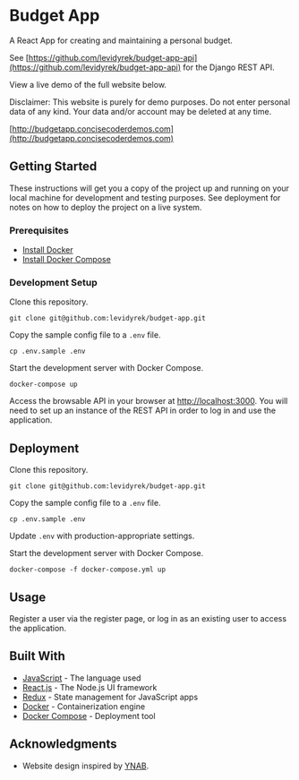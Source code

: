 # Budget App

A React App for creating and maintaining a personal budget.

See [https://github.com/levidyrek/budget-app-api](https://github.com/levidyrek/budget-app-api) for the Django REST API.

View a live demo of the full website below.

Disclaimer:
This website is purely for demo purposes. Do not enter personal data of any kind. Your data and/or account may be deleted at any time.

[http://budgetapp.concisecoderdemos.com](http://budgetapp.concisecoderdemos.com)

## Getting Started

These instructions will get you a copy of the project up and running on your local machine for development and testing purposes. See deployment for notes on how to deploy the project on a live system.

### Prerequisites

* [Install Docker](https://docs.docker.com/install/)
* [Install Docker Compose](https://docs.docker.com/compose/install/)

### Development Setup

Clone this repository.

```
git clone git@github.com:levidyrek/budget-app.git
```

Copy the sample config file to a `.env` file.

```
cp .env.sample .env
```

Start the development server with Docker Compose.

```
docker-compose up
```

Access the browsable API in your browser at [http://localhost:3000](http://localhost:3000). You will need to set up an instance of the REST API in order to log in and use the application.


## Deployment

Clone this repository.

```
git clone git@github.com:levidyrek/budget-app.git
```

Copy the sample config file to a `.env` file.

```
cp .env.sample .env
```

Update `.env` with production-appropriate settings.

Start the development server with Docker Compose.

```
docker-compose -f docker-compose.yml up
```

## Usage

Register a user via the register page, or log in as an existing user to access the application.

## Built With

* [JavaScript](https://developer.mozilla.org/en-US/docs/Web/JavaScript) - The language used
* [React.js](https://reactjs.org/) - The Node.js UI framework
* [Redux](https://redux.js.org/) - State management for JavaScript apps
* [Docker](https://www.docker.com/) - Containerization engine
* [Docker Compose](https://docs.docker.com/compose/) - Deployment tool

## Acknowledgments

* Website design inspired by [YNAB](https://www.youneedabudget.com/).
